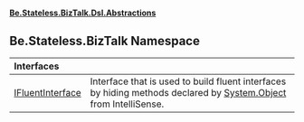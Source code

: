 #### [Be.Stateless.BizTalk.Dsl.Abstractions](README.md 'README')

## Be.Stateless.BizTalk Namespace

| Interfaces | |
| :--- | :--- |
| [IFluentInterface](IFluentInterface.md 'Be.Stateless.BizTalk.IFluentInterface') | Interface that is used to build fluent interfaces by hiding methods declared by [System.Object](https://docs.microsoft.com/en-us/dotnet/api/System.Object 'System.Object') from IntelliSense. |

